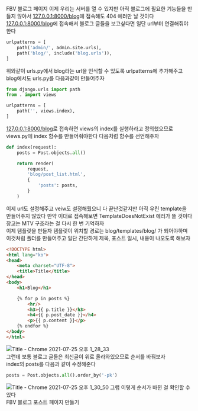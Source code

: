 FBV 블로그 페이지
이제 우리는 서버를 열 수 있지만 아직 블로그에 필요한 기능들을 만들지 않아서 [127.0.0.1:8000/blog](127.0.0.1:8000/blog)에 접속해도 404 에러만 날 것이다  
[127.0.0.1:8000/blog](127.0.0.1:8000/blog)에 접속해서 블로그 글들을 보고싶다면 일단 url부터 연결해줘야한다  
~~~python
urlpatterns = [
    path('admin/', admin.site.urls),
    path('blog/', include('blog.urls')),
]
~~~
위와같이 urls.py에서 blog라는 url을 인식할 수 있도록 urlpatterns에 추가해주고 blog에서도 urls.py를 다음과같이 만들어주자  
~~~python
from django.urls import path
from . import views

urlpatterns = [
    path('', views.index),
]
~~~
[127.0.0.1:8000/blog](127.0.0.1:8000/blog)로 접속하면 views의 index를 실행하라고 정의했으므로 views.py에 index 함수를 만들어줘야한다 다음처럼 함수를 선언해주자  
~~~python
def index(request):
    posts = Post.objects.all()

    return render(
        request,
        'blog/post_list.html',
        {
            'posts': posts,
        }
    )
~~~
이제 url도 설정해주고 veiw도 설정해줬으니 다 끝난것같지만 아직 우린 template을 만들어주지 않았다 만약 이대로 접속해보면 TemplateDoesNotExist 에러가 뜰 것이다  
장고는 MTV 구조라는 걸 다시 한 번 기억하자  
이제 템플릿을 만들자 템플릿이 위치할 경로는 blog/templates/blog/ 가 되어야하며 이것처럼 폴더를 만들어주고 일단 간단하게 제목, 포스트 일시, 내용이 나오도록 해보자
~~~html
<!DOCTYPE html>
<html lang="ko">
<head>
    <meta charset="UTF-8">
    <title>Title</title>
</head>
<body>
    <h1>Blog</h1>

    {% for p in posts %}
        <hr/>
        <h3>{{ p.title }}</h3>
        <h4>{{ p.post_date }}</h4>
        <p>{{ p.content }}</p>
    {% endfor %}
</body>
</html>
~~~
![Title - Chrome 2021-07-25 오후 1_28_33](https://user-images.githubusercontent.com/86886486/126887733-59879a62-5512-4d16-8570-9476deac5f29.png)  
그런데 보통 블로그 글들은 최신글이 위로 올라와있으므로 순서를 바꿔보자  
index의 posts를 다음과 같이 수정해준다
~~~python
posts = Post.objects.all().order_by('-pk')
~~~
![Title - Chrome 2021-07-25 오후 1_30_50](https://user-images.githubusercontent.com/86886486/126887794-7c82c1fd-7e14-4852-885e-69cc4e40662e.png)
그럼 이렇게 순서가 바뀐 걸 확인할 수 있다  
FBV 블로그 포스트 페이지 만들기  
